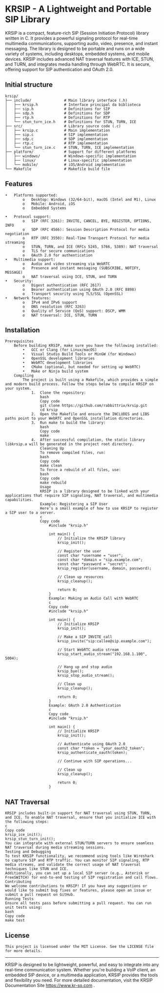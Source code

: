 # KRSIP - A Lightweight and Portable SIP Library
KRSIP is a compact, feature-rich SIP (Session Initiation Protocol) library written in C. It provides a powerful signaling protocol for real-time multimedia communications, supporting audio, video, presence, and instant messaging. The library is designed to be portable and runs on a wide variety of systems, including desktops, embedded systems, and mobile devices. KRSIP includes advanced NAT traversal features with ICE, STUN, and TURN, and integrates media handling through WebRTC. It is secure, offering support for SIP authentication and OAuth 2.0.

## Initial structure
    krsip/
    ├── include/               # Main library interface (.h)
    │   ├── krsip.h            # Interface principal da biblioteca
    │   ├── sip.h              # Definitions for SIP
    │   ├── sdp.h              # Definitions for SDP
    │   ├── rtp.h              # Definitions for RTP
    │   └── stun_turn_ice.h    # Definitions for STUN, TURN, ICE
    ├── src/                   # Library source code (.c)
    │   ├── krsip.c            # Main implementation
    │   ├── sip.c              # SIP implementation
    │   ├── sdp.c              # SDP implementation
    │   ├── rtp.c              # RTP implementation
    │   └── stun_turn_ice.c    # STUN, TURN, ICE implementation
    ├── platform/              # Support for different platforms
    │   ├── windows/           # Windows-specific implementation
    │   ├── linux/             # Linux-specific implementation
    │   └── mobile/            # iOS/Android implementation
    └── Makefile               # Makefile build file


## Features
    •	Platforms supported:
            o	Desktop: Windows (32/64-bit), macOS (Intel and M1), Linux
            o	Mobile: Android, iOS
            o	Embedded Systems

    •	Protocol support:
            o	SIP (RFC 3261): INVITE, CANCEL, BYE, REGISTER, OPTIONS, INFO
            o	SDP (RFC 4566): Session Description Protocol for media negotiation
            o	RTP (RFC 3550): Real-Time Transport Protocol for media streaming
            o	STUN, TURN, and ICE (RFCs 5245, 5766, 5389): NAT traversal
            o	TLS for secure communications
            o	OAuth 2.0 for authentication
    •	Multimedia support:
            o	Audio and video streaming via WebRTC
            o	Presence and instant messaging (SUBSCRIBE, NOTIFY, MESSAGE)
            o	NAT traversal using ICE, STUN, and TURN
    •	Security:
            o	Digest authentication (RFC 2617)
            o	Bearer authentication using OAuth 2.0 (RFC 8898)
            o	Transport security using TLS/SSL (OpenSSL)
    •	Network features:
            o	IPv4 and IPv6 support
            o	DNS resolution (RFC 3263)
            o	Quality of Service (QoS) support: DSCP, WMM
            o	NAT traversal: ICE, STUN, TURN
## Installation

    Prerequisites
        Before building KRSIP, make sure you have the following installed:
            •	GCC or Clang (for Linux/macOS)
            •	Visual Studio Build Tools or MinGW (for Windows)
            •	OpenSSL development libraries
            •	WebRTC development libraries
            •	CMake (optional, but needed for setting up WebRTC)
            •	Make or Ninja build system
        Compiling
            The project is built using a Makefile, which provides a simple and modern build process. Follow the steps below to compile KRSIP on your system.
                1.	Clone the repository:
                    bash
                    Copy code
                    git clone https://github.com/rabbittrix/krsip.git
                    cd krsip
                2.	Open the Makefile and ensure the INCLUDES and LIBS paths point to your WebRTC and OpenSSL installation directories.
                3.	Run make to build the library:
                    bash
                    Copy code
                    make
                4.	After successful compilation, the static library libkrsip.a will be generated in the project root directory.
                    Cleaning Up
                    To remove compiled files, run:
                    bash
                    Copy code
                    make clean
                    To force a rebuild of all files, use:
                    bash
                    Copy code
                    make rebuild
                    Usage
                    KRSIP is a library designed to be linked with your applications that require SIP signaling, NAT traversal, and multimedia capabilities.
                    Example: Registering a SIP User
                    Here’s a small example of how to use KRSIP to register a SIP user to a server.
                    c
                    Copy code
                        #include "krsip.h"

                        int main() {
                            // Initialize the KRSIP library
                            krsip_init();

                            // Register the user
                            const char *username = "user";
                            const char *domain = "sip.example.com";
                            const char *password = "secret";
                            krsip_register(username, domain, password);

                            // Clean up resources
                            krsip_cleanup();

                            return 0;
                        }
                        Example: Making an Audio Call with WebRTC
                        c
                        Copy code
                        #include "krsip.h"

                        int main() {
                            // Initialize KRSIP
                            krsip_init();

                            // Make a SIP INVITE call
                            krsip_invite("sip:callee@sip.example.com");

                            // Start WebRTC audio stream
                            krsip_start_audio_stream("192.168.1.100", 5004);

                            // Hang up and stop audio
                            krsip_bye();
                            krsip_stop_audio_stream();

                            // Clean up
                            krsip_cleanup();

                            return 0;
                        }
                        Example: OAuth 2.0 Authentication
                        c
                        Copy code
                        #include "krsip.h"

                        int main() {
                            // Initialize KRSIP
                            krsip_init();

                            // Authenticate using OAuth 2.0
                            const char *token = "your_oauth2_token";
                            krsip_authenticate_oauth(token);

                            // Continue with SIP operations...

                            // Clean up
                            krsip_cleanup();

                            return 0;
                        }
                        
## NAT Traversal
    KRSIP includes built-in support for NAT traversal using STUN, TURN, and ICE. To enable NAT traversal, ensure that you initialize ICE with the following steps:
    c
    Copy code
    krsip_ice_init();
    krsip_stun_turn_init();
    You can integrate with external STUN/TURN servers to ensure seamless NAT traversal during media streaming sessions.
    Testing and Debugging
    To test KRSIP functionality, we recommend using tools like Wireshark to capture SIP and RTP traffic. You can monitor SIP signaling, RTP media streams, and validate the correct usage of NAT traversal techniques like STUN and ICE.
    Additionally, you can set up a local SIP server (e.g., Asterisk or FreeSWITCH) for end-to-end testing of SIP registration and call flows.
    Contributing
    We welcome contributions to KRSIP! If you have any suggestions or would like to submit bug fixes or features, please open an issue or submit a pull request on GitHub.
    Running Tests
    Ensure all tests pass before submitting a pull request. You can run unit tests using:
    bash
    Copy code
    make test

## License
    This project is licensed under the MIT License. See the LICENSE file for more details.
________________________________________
KRSIP is designed to be lightweight, powerful, and easy to integrate into any real-time communication system. Whether you're building a VoIP client, an embedded SIP device, or a multimedia application, KRSIP provides the tools and flexibility you need.
For more detailed documentation, visit the KRSIP Documentation Site https://www.kr-so.com .

